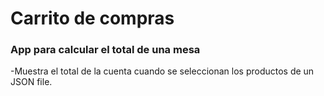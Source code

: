 # Carrito de compras

### App para calcular el total de una mesa

-Muestra el total de la cuenta cuando se seleccionan los productos de un JSON file. 
